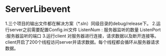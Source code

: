 ServerLibevent
==============
1.三个项目的输出文件都在解决方案（*.sln）同级目录的debug/release下。
2.运行server之前需要配置Config.ini文件
  ListenNum : 服务器监听的数量
  ListenPort :服务器监听的端口
3.运行client 对服务器进行连接，请求数据以及断开连接等。
  client开启了200个线程访问server并请求数据。每个线程都会循环从服务器请求数据。

